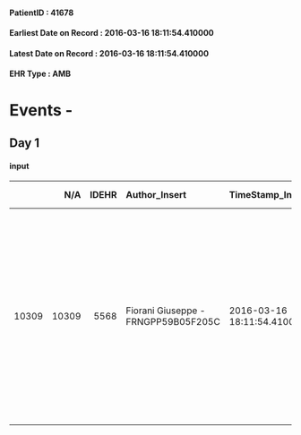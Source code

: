 
#### PatientID : 41678
#### Earliest Date on Record : 2016-03-16 18:11:54.410000
#### Latest Date on Record : 2016-03-16 18:11:54.410000
#### EHR Type : AMB

# Events - 

## Day 1

#### input
|       |    N/A |   IDEHR | Author_Insert                       | TimeStamp_Insert           | EHRType   |   PatientID |   IDDigitalSignDocument | persone_vicine   |   Unnamed: 0_x.1 |   IDANAMNESI_SOCIALE | Patient   | FamigliaAltro   | Paziente_T   | FamigliaAltro_T   |   Non_Rilevabile_x.1 | Note_Non_Rilevabile_x.1   | opt_Problemi   | Note_I                                                                                                                                                                                                                                        | ds_note_timori                                                                                                                       | opt_paziente_a   | opt_famiglia_a   | opt_adeguatezza   | opt_paziente_solo   | ds_note_con                                                                                                                  | opt_presente_assente   | Presenza_minori   | Caregiver_principale   | opt_capacita   | opt_necessario   | opt_presente   | opt_risorse_ec   | opt_paziente_psi   | opt_paziente_ad   | opt_caregiver_ad   | opt_esenzione   | opt_inv_civile   | Needs     | Fragility                    | opt_disponibilita_f   | opt_indennita_acc   | opt_legge   | opt_famiglia_psi   | opt_disponibilit_paz   |
|------:|-------:|--------:|:------------------------------------|:---------------------------|:----------|------------:|------------------------:|:-----------------|-----------------:|---------------------:|:----------|:----------------|:-------------|:------------------|---------------------:|:--------------------------|:---------------|:----------------------------------------------------------------------------------------------------------------------------------------------------------------------------------------------------------------------------------------------|:-------------------------------------------------------------------------------------------------------------------------------------|:-----------------|:-----------------|:------------------|:--------------------|:-----------------------------------------------------------------------------------------------------------------------------|:-----------------------|:------------------|:-----------------------|:---------------|:-----------------|:---------------|:-----------------|:-------------------|:------------------|:-------------------|:----------------|:-----------------|:----------|:-----------------------------|:----------------------|:--------------------|:------------|:-------------------|:-----------------------|
| 10309 |  10309 |    5568 | Fiorani Giuseppe - FRNGPP59B05F205C | 2016-03-16 18:11:54.410000 | AMB       |       41678 |                  304490 | N/A              |             2832 |                 1829 | No#0      | Si#1            | No#0         | Si#1              |                    0 | NR                        | No#0           | Pz in condizioni cliniche gravi,non in grado di discernere sul suo stato di terminalit√†.La figlia Barbara ha capito il grave stato di salute e la conseguente terminalit√†;√® compliante ad un percorso di sole cure palliative di fine vita | La figlia ,anche su indicazione dei sanitari dell'Humanitas in virt√π del suo grave stato clinico,chiede il trasferimento in hospice | Indefinite#2     | Congruenti#1     | Si#1              | Si#1                | La pz √® vedova da sei anni e vive da sola.La figlia unica Barbara di aa 39,√® cgt con una figlia di 2 anni e vive a Rozzano | Presente#1             | No#0              | La figlia              | Adeguato#0     | No#0             | No#0           | Adeguate#1       | No#0               | Problematica#0    | Totale#2           | No#0            | No#0             | Clinici#0 | sovraccarico assistenziale#4 | No#0                  | No#0                | No#0        | No#0               | No#0                   |


